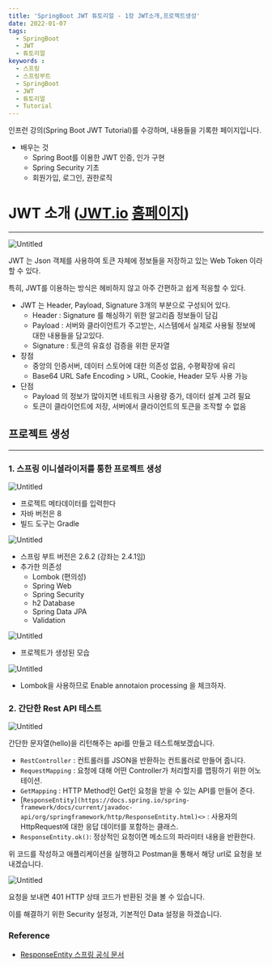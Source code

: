 ```yaml
---
title: 'SpringBoot JWT 튜토리얼 - 1장 JWT소개,프로젝트생성'
date: 2022-01-07
tags:
  - SpringBoot
  - JWT
  - 튜토리얼
keywords :
  - 스프링
  - 스프링부트
  - SpringBoot
  - JWT
  - 튜토리얼
  - Tutorial
---
```


인프런 강의(Spring Boot JWT Tutorial)를 수강하며, 내용들을 기록한 페이지입니다.

- 배우는 것
    - Spring Boot를 이용한 JWT 인증, 인가 구현
    - Spring Security 기초
    - 회원가입, 로그인, 권한로직

# JWT 소개 ([JWT.io](http://JWT.io) [홈페이지](https://jwt.io))

---

![Untitled](1-1.png)

JWT 는 Json 객체를 사용하여 토큰 자체에 정보들을 저장하고 있는 Web Token 이라 할 수 있다.

특히, JWT를 이용하는 방식은 헤비하지 않고 아주 간편하고 쉽게 적응할 수 있다.

- JWT 는 Header, Payload, Signature  3개의 부분으로 구성되어 있다.
    - Header : Signature 를 해싱하기 위한 알고리즘 정보들이 담김
    - Payload :  서버와 클라이언트가 주고받는, 시스템에서 실제로 사용될 정보에 대한 내용들을 담고있다.
    - Signature : 토큰의 유효성 검증을 위한 문자열
- 장점
    - 중앙의 인증서버, 데이터 스토어에 대한 의존성 없음, 수평확장에 유리
    - Base64 URL Safe Encoding  > URL, Cookie, Header 모두 사용 가능
- 단점
    - Payload 의 정보가 많아지면 네트워크 사용량 증가, 데이터 설계 고려 필요
    - 토큰이 클라이언트에 저장, 서버에서 클라이언트의 토큰을 조작할 수 없음

## 프로젝트 생성

---

### 1. 스프링 이니셜라이저를 통한 프로젝트 생성

![Untitled](1-2.png)

- 프로젝트 메타데이터를 입력한다
- 자바 버전은 8
- 빌드 도구는 Gradle

![Untitled](1-3.png)

- 스프링 부트 버전은 2.6.2 (강좌는 2.4.1임)
- 추가한 의존성
    - Lombok (편의성)
    - Spring Web
    - Spring Security
    - h2 Database
    - Spring Data JPA
    - Validation
    

![Untitled](1-4.png)

- 프로젝트가 생성된 모습

![Untitled](1-5.png)

- Lombok을 사용하므로 Enable annotaion processing 을 체크하자.

### 2. 간단한 Rest API 테스트

![Untitled](1-6.png)

간단한 문자열(hello)을 리턴해주는 api를 만들고 테스트해보겠습니다.

- `RestController` : 컨트롤러를 JSON을 반환하는 컨트롤러로 만들어 줍니다.
- `RequestMapping` : 요청에 대해 어떤 Controller가 처리할지를 맵핑하기 위한 어노테이션.
- `GetMapping` : HTTP Method인 Get인 요청을 받을 수 있는 API를 만들어 준다.
- [`ResponseEntity](https://docs.spring.io/spring-framework/docs/current/javadoc-api/org/springframework/http/ResponseEntity.html)<>` : 사용자의 HttpRequest에 대한 응답 데이터를 포함하는 클래스.
- `ResponseEntity.ok()`: 정상적인 요청이면 메소드의 파라미터 내용을 반환한다.

위 코드를 작성하고 애플리케이션을 실행하고 Postman을 통해서 해당 url로 요청을 보내겠습니다.

![Untitled](1-7.png)

요청을 보내면 401 HTTP 상태 코드가 반환된 것을 볼 수 있습니다.

이를 해결하기 위한 Security 설정과, 기본적인 Data 설정을 하겠습니다.

### Reference

- [ResponseEntity 스프링 공식 문서](https://docs.spring.io/spring-framework/docs/current/javadoc-api/org/springframework/http/ResponseEntity.html)